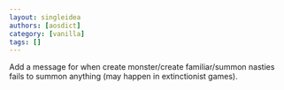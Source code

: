 ```yaml
---
layout: singleidea
authors: [aosdict]
category: [vanilla]
tags: []
---
```

Add a message for when create monster/create familiar/summon nasties fails to summon anything (may happen in extinctionist games).
